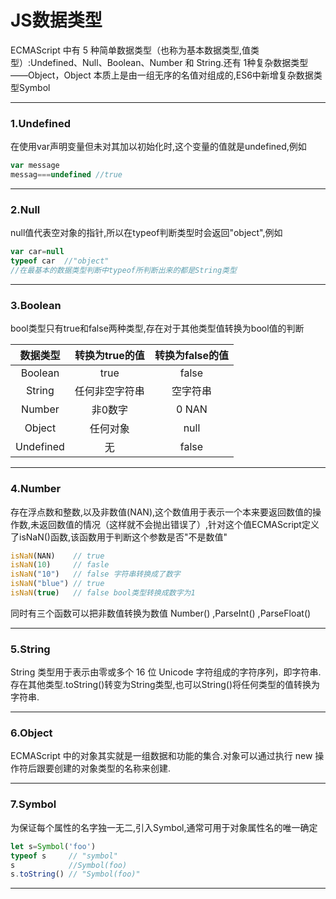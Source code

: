 # JS数据类型

 ECMAScript 中有 5 种简单数据类型（也称为基本数据类型,值类型）:Undefined、Null、Boolean、Number 和 String.还有 1种复杂数据类型——Object，Object 本质上是由一组无序的名值对组成的,ES6中新增复杂数据类型Symbol

------

### 1.Undefined

在使用var声明变量但未对其加以初始化时,这个变量的值就是undefined,例如

```javascript
var message
messag===undefined //true
```

------

### 2.Null

null值代表空对象的指针,所以在typeof判断类型时会返回"object",例如

```javascript
var car=null
typeof car  //"object"
//在最基本的数据类型判断中typeof所判断出来的都是String类型
```

------

### 3.Boolean

bool类型只有true和false两种类型,存在对于其他类型值转换为bool值的判断

| 数据类型  | 转换为true的值 | 转换为false的值 |
| :-------: | :------------: | :-------------: |
|  Boolean  |      true      |      false      |
|  String   | 任何非空字符串 |    空字符串     |
|  Number   |    非0数字     |     0  NAN      |
|  Object   |    任何对象    |      null       |
| Undefined |       无       |      false      |

------

### 4.Number

存在浮点数和整数,以及非数值(NAN),这个数值用于表示一个本来要返回数值的操作数,未返回数值的情况（这样就不会抛出错误了）,针对这个值ECMAScript定义了isNaN()函数,该函数用于判断这个参数是否"不是数值"

```js
isNaN(NAN)    // true
isNaN(10)     // fasle
isNaN("10")   // false 字符串转换成了数字
isNaN("blue") // true
isNaN(true)   // false bool类型转换成数字为1
```

同时有三个函数可以把非数值转换为数值 Number() ,ParseInt() ,ParseFloat()

------

### 5.String

String 类型用于表示由零或多个 16 位 Unicode 字符组成的字符序列，即字符串.存在其他类型.toString()转变为String类型,也可以String()将任何类型的值转换为字符串.

------

### 6.Object

ECMAScript 中的对象其实就是一组数据和功能的集合.对象可以通过执行 new 操作符后跟要创建的对象类型的名称来创建.

------

### 7.Symbol

为保证每个属性的名字独一无二,引入Symbol,通常可用于对象属性名的唯一确定

```javascript
let s=Symbol('foo')
typeof s     // "symbol"
s            //Symbol(foo)
s.toString() // "Symbol(foo)"			
```

------



